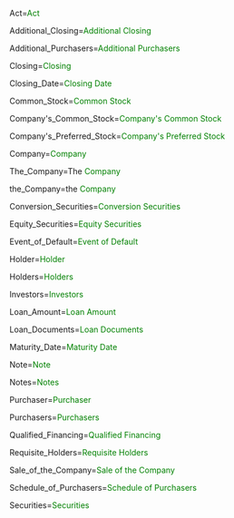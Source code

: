 Act=<font color="green">Act</font>

Additional_Closing=<font color="green">Additional Closing</font>

Additional_Purchasers=<font color="green">Additional Purchasers</font>

Closing=<font color="green">Closing</font>

Closing_Date=<font color="green">Closing Date</font>

Common_Stock=<font color="green">Common Stock</font>

Company's_Common_Stock=<font color="green">Company's Common Stock</font>

Company's_Preferred_Stock=<font color="green">Company's Preferred Stock</font>

Company=<font color="green">Company</font>

The_Company=The <font color="green">Company</font>

the_Company=the <font color="green">Company</font>

Conversion_Securities=<font color="green">Conversion Securities</font>

Equity_Securities=<font color="green">Equity Securities</font>

Event_of_Default=<font color="green">Event of Default</font>

Holder=<font color="green">Holder</font>

Holders=<font color="green">Holders</font>

Investors=<font color="green">Investors</font>

Loan_Amount=<font color="green">Loan Amount</font>

Loan_Documents=<font color="green">Loan Documents</font>

Maturity_Date=<font color="green">Maturity Date</font>

Note=<font color="green">Note</font>

Notes=<font color="green">Notes</font>

Purchaser=<font color="green">Purchaser</font>

Purchasers=<font color="green">Purchasers</font>

Qualified_Financing=<font color="green">Qualified Financing</font>

Requisite_Holders=<font color="green">Requisite Holders</font>

Sale_of_the_Company=<font color="green">Sale of the Company</font>

Schedule_of_Purchasers=<font color="green">Schedule of Purchasers</font>

Securities=<font color="green">Securities</font>